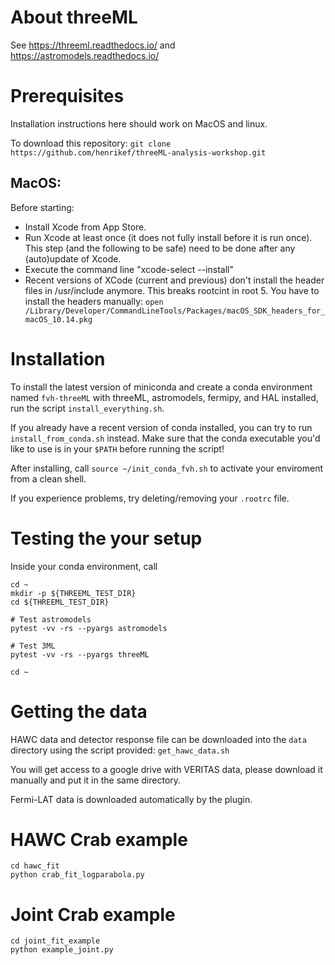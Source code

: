 # About threeML

See https://threeml.readthedocs.io/ and https://astromodels.readthedocs.io/

# Prerequisites

Installation instructions here should work on MacOS and linux.

To download this repository: `git clone https://github.com/henrikef/threeML-analysis-workshop.git`

## MacOS:

Before starting:

* Install Xcode from App Store.
* Run Xcode at least once (it does not fully install before it is run once). This step (and the following to be safe) need to be done after any (auto)update of Xcode.
* Execute the command line "xcode-select --install"
* Recent versions of XCode (current and previous) don't install the header files in /usr/include anymore. This breaks rootcint in root 5. You have to install the headers manually: `open /Library/Developer/CommandLineTools/Packages/macOS_SDK_headers_for_macOS_10.14.pkg`

# Installation

To install the latest version of miniconda and create a conda environment named `fvh-threeML` with threeML, astromodels, fermipy, and HAL installed, run the script `install_everything.sh`.

If you already have a recent version of conda installed, you can try to run `install_from_conda.sh` instead. Make sure that the conda executable you'd like to use is in your `$PATH` before running the script!

After installing, call `source ~/init_conda_fvh.sh` to activate your enviroment from a clean shell.

If you experience problems, try deleting/removing your `.rootrc` file.

# Testing the your setup

Inside your conda environment, call

    cd ~
    mkdir -p ${THREEML_TEST_DIR}
    cd ${THREEML_TEST_DIR}

    # Test astromodels
    pytest -vv -rs --pyargs astromodels
    
    # Test 3ML
    pytest -vv -rs --pyargs threeML
    
    cd ~

# Getting the data

HAWC data and detector response file can be downloaded into the `data` directory using the script provided: `get_hawc_data.sh`

You will get access to a google drive with VERITAS data, please download it manually and put it in the same directory.

Fermi-LAT data is downloaded automatically by the plugin.

# HAWC Crab example

    cd hawc_fit
    python crab_fit_logparabola.py

# Joint Crab example

    cd joint_fit_example
    python example_joint.py

